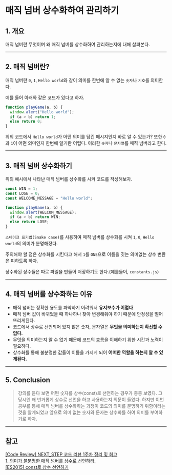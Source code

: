 # 매직 넘버 상수화하여 관리하기

## 1. 개요

매직 넘버란 무엇이며 왜 매직 넘버를 상수화하여 관리하는지에 대해 살펴본다.

---

## 2. 매직 넘버란?

매직 넘버란 `0`, `1`, `Hello world`와 같이 의미를 한번에 알 수 없는 `숫자`나 `기호`를 의미한다.

예를 들어 아래와 같은 코드가 있다고 하자.

```javascript
function playGame(a, b) {
  window.alert("Hello world");
  if (a > b) return 1;
  else return 0;
}
```

위의 코드에서 `Hello world`가 어떤 의미를 담긴 메시지인지 바로 알 수 있는가? 또한 `0`과 `1`이 어떤 의미인지 한번에 알기란 어렵다. 이러한 `숫자`나 `문자열`를 매직 넘버라고 한다.

---

## 3. 매직 넘버 상수화하기

위의 예시에서 나타난 매직 넘버를 상수화를 시켜 코드를 작성해보자.

```javascript
const WIN = 1;
const LOSE = 0;
const WELCOME_MESSAGE = "Hello world";

function playGame(a, b) {
  window.alert(WELCOM_MESSAGE);
  if (a > b) return WIN;
  else return LOSE;
}
```

`스네이크 표기법(Snake case)`를 사용하여 매직 넘버를 상수화를 시켜 `1`, `0`, `Hello world`의 의미가 분명해졌다.

주의해야 할 점은 상수화를 시킨다고 해서 `1`를 `ONE`으로 이름을 짓는 의미없는 상수 변환은 피하도록 하자.

상수화된 상수들은 따로 파일을 만들어 저장하기도 한다.(예를들어, `constants.js`)

---

## 4. 매직 넘버를 상수화하는 이유

- 매직 넘버는 정확한 용도를 파악하기 어려워서 **유지보수가 어렵다**
- 매직 넘버 값이 바뀌었을 때 하나하나 찾아 변경해줘야 하기 때문에 안정성을 떨어뜨리게된다.
- 코드에서 상수로 선언되어 있지 않은 숫자, 문자열은 **무엇을 의미하는지 확신할 수 없다.**
- 무엇을 의미하는지 알 수 없기 때문에 코드의 흐름을 이해하기 위한 시간과 노력이 필요하다.
- 상수화를 통해 불분명한 값들이 이름을 가지게 되어 **어떠한 역할을 하는지 알 수 있게된다.**

---

## 5. Conclusion

> 강의를 듣다 보면 어떤 숫자를 상수(const)로 선언하는 경우가 종종 보였다. 그 당시엔 왜 번거롭게 상수로 선언을 하고 사용하는지 의문이 들었다. 하지만 이번 공부를 통해 매직 넘버를 상수화하는 과정이 코드의 의미를 분명하기 위함이라는 것을 알게되었고 앞으로 의미 없는 숫자와 문자는 상수화를 하여 의미를 부여하기로 하자.

---

## 참고

[[Code Review] NEXT_STEP 코드 리뷰 1주차 정리 및 회고](https://velog.io/@miot2j/Code-Review-NEXTSTEP-%EC%BD%94%EB%93%9C-%EB%A6%AC%EB%B7%B0-1%EC%A3%BC%EC%B0%A8-%EC%A0%95%EB%A6%AC-%EB%B0%8F-%ED%9B%84%EA%B8%B0)  
[1. 의미가 불분명한 매직 넘버를 상수로 선언하라.](https://javabom.tistory.com/28)  
[[ES2015] const로 상수 선언하기](https://www.daleseo.com/js-es2015-const/)
